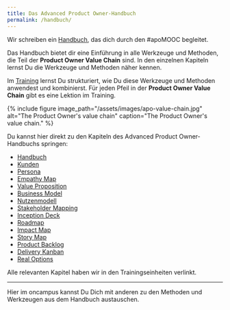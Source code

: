 ```yaml
---
title: Das Advanced Product Owner-Handbuch
permalink: /handbuch/
---
```


Wir schreiben ein [Handbuch][1], das dich durch den #apoMOOC begleitet.

Das Handbuch bietet dir eine Einführung in alle Werkzeuge und Methoden, die Teil der **Product Owner Value Chain** sind.
In den einzelnen Kapiteln lernst Du die Werkzeuge und Methoden näher kennen.

Im [Training][2] lernst Du strukturiert, wie Du diese Werkzeuge und Methoden anwendest und kombinierst.
Für jeden Pfeil in der **Product Owner Value Chain** gibt es eine Lektion im Training.

{% include figure image_path="/assets/images/apo-value-chain.jpg" alt="The Product Owner's value chain" caption="The Product Owner's value chain." %}

Du kannst hier direkt zu den Kapiteln des Advanced Product Owner-Handbuchs springen:

* [Handbuch][3] 
* [Kunden][4] 
* [Persona][5] 
* [Empathy Map][6] 
* [Value Proposition][7] 
* [Business Model][8] 
* [Nutzenmodell][9] 
* [Stakeholder Mapping][10] 
* [Inception Deck][11]
* [Roadmap][12]
* [Impact Map][13]
* [Story Map][14] 
* [Product Backlog][15] 
* [Delivery Kanban][16]
* [Real Options][17]

Alle relevanten Kapitel haben wir in den Trainingseinheiten verlinkt.

---- 

Hier im oncampus kannst Du Dich mit anderen zu den Methoden und Werkzeugen aus dem Handbuch austauschen.

[1]:	https://manual.adavancedproductowner.com/ "Advanced Product Owner Manual"
[2]:	https://www.oncampus.de/course/apoMOOC?chapter=2&selected_week=3 "Advanced Product Owner Training"
[3]:	https://manual.advancedproductowner.com/introduction/ "Einführung"
[4]:	https://manual.advancedproductowner.com/customers/
[5]:	https://manual.advancedproductowner.com/persona/
[6]:	https://manual.advancedproductowner.com/empathy-map/
[7]:	https://manual.advancedproductowner.com/value-proposition/
[8]:	https://manual.advancedproductowner.com/business-model/
[9]:	https://manual.advancedproductowner.com/value-model/
[10]:	https://manual.advancedproductowner.com/stakeholder-mapping/
[11]:	https://manual.advancedproductowner.com/inception-deck/
[12]:	https://manual.advancedproductowner.com/roadmap/
[13]:	https://manual.advancedproductowner.com/impact-map/
[14]:	https://manual.advancedproductowner.com/story-map/
[15]:	https://manual.advancedproductowner.com/product-backlog/ "Product Backlog"
[16]:	https://manual.advancedproductowner.com/delivery-kanban/
[17]:	https://manual.advancedproductowner.com/real-options/ "Real Options"